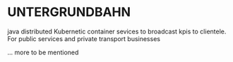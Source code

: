 # UNTERGRUNDBAHN 
  java distributed Kubernetic container sevices to broadcast kpis to 
  clientele. For public services and private transport businesses 

... more to be mentioned 